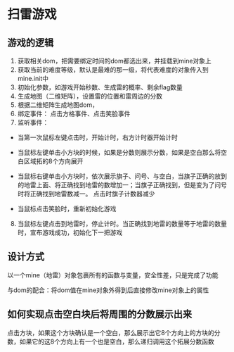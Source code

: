 # 扫雷游戏

## 游戏的逻辑

1. 获取相关dom，把需要绑定时间的dom都选出来，并挂载到mine对象上
2. 获取当前的难度等级，默认是最难的那一级，将代表难度的对象传入到mine.init中
3. 初始化参数，如游戏开始秒数、生成雷的概率、剩余flag数量
4. 生成地图（二维矩阵），设置雷的位置和雷周边的分数
5. 根据二维矩阵生成地图dom，
6. 绑定事件： 点击方格事件、点击笑脸事件
7. 监听事件：
   
 - 当第一次鼠标左键点击时，开始计时，右方计时器开始计时

 - 当鼠标左键单击小方块的时候，如果是分数则展示分数，如果是空白那么将空白区域拓的8个方向展开

 - 当鼠标右键单击小方块时，依次展示旗子、问号、与空白，当旗子正确的放到的地雷上面、将正确找到地雷的数增加一；当旗子正确找到，但是变为了问号时将正确找到地雷数减一。 点击时旗子计数器减少

 - 当鼠标点击笑脸时，重新初始化游戏

8. 当鼠标左键点击到地雷时，停止计时。当正确找到地雷的数量等于地雷的数量时，宣布游戏成功，初始化下一把游戏

## 设计方式

以一个mine（地雷）对象包裹所有的函数与变量，安全性差，只是完成了功能

与dom的配合：将dom值在mine对象外得到后直接修改mine对象上的属性

## 如何实现点击空白块后将周围的分数展示出来
点击方块，如果这个方块确认是一个空白，那么展示出它8个方向上的方块的分数，如果它的这8个方向上有一个也是空白，那么递归调用这个拓展分数函数